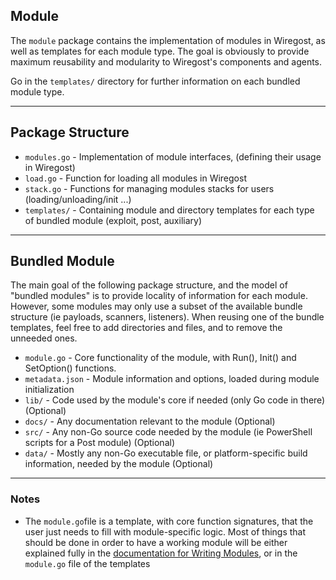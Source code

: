 ## Module

The `module` package contains the implementation of modules in Wiregost, as well
as templates for each module type. The goal is obviously to provide maximum reusability
and modularity to Wiregost's components and agents.

Go in the `templates/` directory for further information on each bundled module type.

----
## Package Structure

* `modules.go`      - Implementation of module interfaces, (defining their usage in Wiregost)
* `load.go`         - Function for loading all modules in Wiregost
* `stack.go`        - Functions for managing modules stacks for users (loading/unloading/init ...) 
* `templates/`      - Containing module and directory templates for each type of bundled module (exploit, post, auxiliary)

----
## Bundled Module

The main goal of the following package structure, and the model of "bundled modules"
is to provide locality of information for each module. However, some modules may only use
a subset of the available bundle structure (ie payloads, scanners, listeners).
When reusing one of the bundle templates, feel free to add directories and files, and to remove the unneeded ones.

* `module.go`           - Core functionality of the module, with Run(), Init() and SetOption() functions.
* `metadata.json`       - Module information and options, loaded during module initialization
* `lib/`                - Code used by the module's core if needed (only Go code in there) (Optional)
* `docs/`               - Any documentation relevant to the module (Optional)
* `src/`                - Any non-Go source code needed by the module (ie PowerShell scripts for a Post module) (Optional)
* `data/`               - Mostly any non-Go executable file, or platform-specific build information, needed by the module (Optional)

----
### Notes

* The `module.go`file is a template, with core function signatures, that the user just needs to fill with module-specific logic.
Most of things that should be done in order to have a working module will be either explained fully in the [documentation for Writing Modules](https://github.com/maxlandon/wiregost/wiki/Writing-Modules), or in the `module.go` file of the templates
